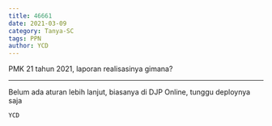 ```yaml
---
title: 46661
date: 2021-03-09
category: Tanya-SC
tags: PPN
author: YCD
---
```


PMK 21 tahun 2021, laporan realisasinya gimana?

---

Belum ada aturan lebih lanjut, biasanya di DJP Online, tunggu deploynya saja

`YCD`
